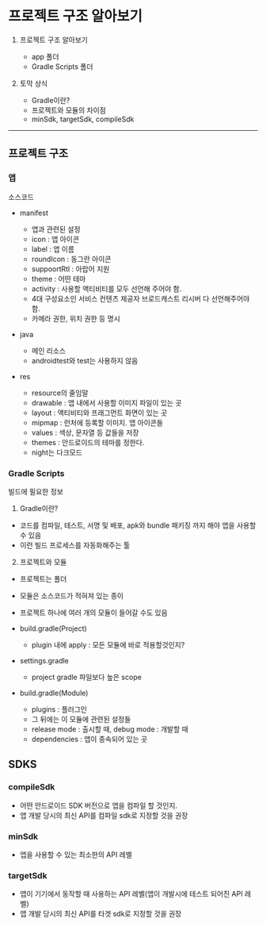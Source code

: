 # 프로젝트 구조 알아보기

1. 프로젝트 구조 알아보기

   - app 폴더
   - Gradle Scripts 폴더

2. 토막 상식

   - Gradle이란?
   - 프로젝트와 모듈의 차이점
   - minSdk, targetSdk, compileSdk

---

## 프로젝트 구조

### 앱

소스코드

- manifest

  - 앱과 관련된 설정
  - icon : 앱 아이콘
  - label : 앱 이름
  - roundIcon : 동그란 아이콘
  - suppoortRtl : 아랍어 지원
  - theme : 어떤 테마
  - activity : 사용할 액티비티를 모두 선언해 주어야 함.
  - 4대 구성요소인 서비스 컨텐츠 제공자 브로드캐스트 리시버 다 선언해주어야 함.
  - 카메라 권한, 위치 권한 등 명시

- java

  - 메인 리소스
  - androidtest와 test는 사용하지 않음

- res

  - resource의 줄임말
  - drawable : 앱 내에서 사용할 이미지 파일이 있는 곳
  - layout : 액티비티와 프래그먼트 화면이 있는 곳
  - mipmap : 런처에 등록할 이미지. 앱 아이콘들
  - values : 색상, 문자열 등 값들을 저장
  - themes : 안드로이드의 테마를 정한다.
  - night는 다크모드

### Gradle Scripts

빌드에 필요한 정보

1. Gradle이란?

- 코드를 컴파일, 테스트, 서명 및 배포, apk와 bundle 패키징 까지 해야 앱을 사용할 수 있음
- 이런 빌드 프로세스를 자동화해주는 툴

2. 프로젝트와 모듈

- 프로젝트는 폴더
- 모듈은 소스코드가 적혀져 있는 종이
- 프로젝트 하나에 여러 개의 모듈이 들어갈 수도 있음

- build.gradle(Project)

  - plugin 내에 apply : 모든 모듈에 바로 적용할것인지?

- settings.gradle

  - project gradle 파일보다 높은 scope

- build.gradle(Module)

  - plugins : 플러그인
  - 그 뒤에는 이 모듈에 관련된 설정들
  - release mode : 출시할 때, debug mode : 개발할 때
  - dependencies : 앱이 종속되어 있는 곳

## SDKS

### compileSdk

- 어떤 안드로이드 SDK 버전으로 앱을 컴파일 할 것인지.
- 앱 개발 당시의 최신 API를 컴파일 sdk로 지정할 것을 권장

### minSdk

- 앱을 사용할 수 있는 최소한의 API 레벨

### targetSdk

- 앱이 기기에서 동작할 때 사용하는 API 레벨(앱이 개발시에 테스트 되어진 API 레벨)
- 앱 개발 당시의 최신 API를 타겟 sdk로 지정할 것을 권장

